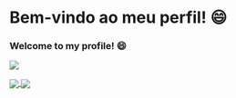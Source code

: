 # Bem-vindo ao meu perfil! 😄
### Welcome to my profile! 😄

[<img src="https://img.shields.io/badge/-JonathanSantos-blue?style=flat-square&logo=Linkedin&logoColor=white&link=https://www.linkedin.com/in/jonathan-reis-dos-santos/" />](http://linkedin.com/in/jonathan-reis-dos-santos/)

<a href="https://github.com/anuraghazra/github-readme-stats">
  <img align="center" src="https://github-readme-stats.vercel.app/api?username=JonathanSantos&show_icons=true&theme=radical" />
</a>
<a href="https://github.com/anuraghazra/github-readme-stats">
  <img align="center" src="https://github-readme-stats.vercel.app/api/top-langs/?username=JonathanSantos&layout=compact&theme=radical&hide=yacc" />
</a>

<!--
**JonathanSantos/JonathanSantos** is a ✨ _special_ ✨ repository because its `README.md` (this file) appears on your GitHub profile.

Here are some ideas to get you started:

- 🔭 I’m currently working on ...
- 🌱 I’m currently learning ...
- 👯 I’m looking to collaborate on ...
- 🤔 I’m looking for help with ...
- 💬 Ask me about ...
- 📫 How to reach me: ...
- 😄 Pronouns: ...
- ⚡ Fun fact: ...
-->
